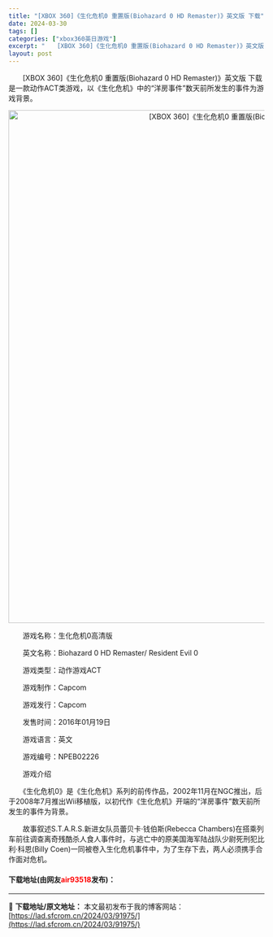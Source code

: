```yaml
---
title: "[XBOX 360]《生化危机0 重置版(Biohazard 0 HD Remaster)》英文版 下载"
date: 2024-03-30
tags: []
categories: ["xbox360英日游戏"]
excerpt: "　　[XBOX 360]《生化危机0 重置版(Biohazard 0 HD Remaster)》英文版 下载是一款动作ACT类游戏，以《生化危机》中的&ldquo;洋房事件&rdquo;数天前所发生的事件为游戏背景。 　　游戏名称：生化危机0高清版 　　英文名称：Biohazard 0 HD Rem&hellip;"
layout: post
---
```


 <p>　　[XBOX 360]《生化危机0 重置版(Biohazard 0 HD Remaster)》英文版 下载是一款动作ACT类游戏，以《生化危机》中的&ldquo;洋房事件&rdquo;数天前所发生的事件为游戏背景。</p> <p align="center"><img align="" border="0" src="https://lad.sfcrom.cn/wp-content/uploads/2024/03/20240330_6607d23d02e55.webp" width="1009" alt="[XBOX 360]《生化危机0 重置版(Biohazard 0 HD Remaster)》英文版 下载" /></p> <p>　　游戏名称：生化危机0高清版</p> <p>　　英文名称：Biohazard 0 HD Remaster/ Resident Evil 0</p> <p>　　游戏类型：动作游戏ACT</p> <p>　　游戏制作：Capcom</p> <p>　　游戏发行：Capcom</p> <p>　　发售时间：2016年01月19日</p> <p>　　游戏语言：英文</p> <p>　　游戏编号：NPEB02226</p> <p>　　游戏介绍</p> <p>　　《生化危机0》是《生化危机》系列的前传作品，2002年11月在NGC推出，后于2008年7月推出Wii移植版，以初代作《生化危机》开端的&ldquo;洋房事件&rdquo;数天前所发生的事件为背景。</p> <p>　　故事叙述S.T.A.R.S.新进女队员蕾贝卡&middot;钱伯斯(Rebecca Chambers)在搭乘列车前往调查离奇残酷杀人食人事件时，与逃亡中的原美国海军陆战队少尉死刑犯比利&middot;科恩(Billy Coen)一同被卷入生化危机事件中，为了生存下去，两人必须携手合作面对危机。</p> <p><h4>下载地址(由网友<font color="red">air93518</font>发布)：</h4></p> 

---
📖 **下载地址/原文地址：** 本文最初发布于我的博客网站：[https://lad.sfcrom.cn/2024/03/91975/](https://lad.sfcrom.cn/2024/03/91975/)
